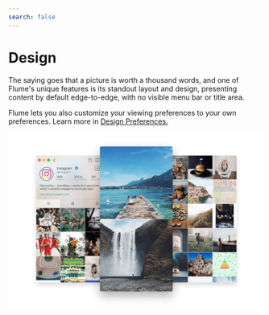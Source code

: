 ```yaml
---
search: false
---
```


# Design

The saying goes that a picture is worth a thousand words, and one of Flume's unique features is its standout layout and design, presenting content by default edge-to-edge, with no visible menu bar or title area.

Flume lets you also customize your viewing preferences to your own preferences. Learn more in [Design Preferences.](../preferences/design.md) 

![](../.gitbook/assets/assets-lnq5pkcpgg5pquesaq9-lnqtsksd7bimke8jsel-lnqtwly6qvnbrlyzoux-screenshots.png)

